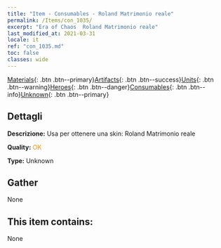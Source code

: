 ```yaml
---
title: "Item - Consumables - Roland Matrimonio reale"
permalink: /Items/con_1035/
excerpt: "Era of Chaos  Roland Matrimonio reale"
last_modified_at: 2021-03-31
locale: it
ref: "con_1035.md"
toc: false
classes: wide
---
```

 [Materials](/it/Items/){: .btn .btn--primary}[Artifacts](/it/Items/Artifacts/){: .btn .btn--success}[Units](/it/Items/Units/){: .btn .btn--warning}[Heroes](/it/Items/Heroes/){: .btn .btn--danger}[Consumables](/it/Items/Consumables/){: .btn .btn--info}[Unknown](/it/Items/Unknown/){: .btn .btn--primary}

## Dettagli
 **Descrizione:** Usa per ottenere una skin: Roland Matrimonio reale

 **Quality:** <span style="color: #FF8C00">OK</span>

 **Type:** Unknown

## Gather

  None

## This item contains:

  None


